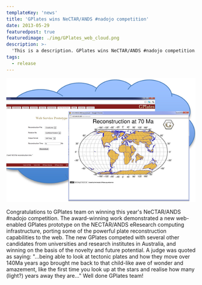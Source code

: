 ```yaml
---
templateKey: 'news'
title: 'GPlates wins NeCTAR/ANDS #nadojo competition'
date: 2013-05-29
featuredpost: true
featuredimage: ./img/GPlates_web_cloud.png
description: >-
  'This is a description. GPlates wins NeCTAR/ANDS #nadojo competition.'
tags:
  - release
---
```


![GPlates Web Cloud](./img/GPlates_web_cloud.png)

Congratulations to GPlates team on winning this year's NeCTAR/ANDS #nadojo competition. The award-winning work demonstrated a new web-enabled GPlates prototype on the NECTAR/ANDS eResearch computing infrastructure, porting some of the powerful plate reconstruction capabilities to the web. The new GPlates competed with several other candidates from universities and research institutes in Australia, and winning on the basis of the novelty and future potential. A judge was quoted as saying: "...being able to look at tectonic plates and how they move over 140Ma years ago brought me back to that child-like awe of wonder and amazement, like the first time you look up at the stars and realise how many (light?) years away they are..." Well done GPlates team!


